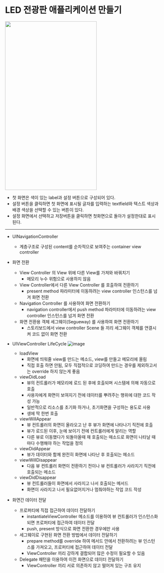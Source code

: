 LED 전광판 애플리케이션 만들기
===========
<img src="https://user-images.githubusercontent.com/55949986/170426933-006b2126-ac2c-42a2-ae93-4907af7cb8b5.gif" width="300" height="550"/>

* 첫 화면은 색이 있는 label과 설정 버튼으로 구성되어 있다.
* 설정 버튼을 클릭하면 첫 화면에 표시될 글자를 입력하는 textfield와 텍스트 색상과 배경 색상을 선택할 수 있는 버튼이 있다.
* 설정 화면에서 선택하고 저장버튼을 클릭하면 첫화면으로 돌아가 설정한대로 표시된다.
---------------------------------------

* UINavigationController
    * 계층구조로 구성된 content를 순차적으로 보여주는 container view controller

* 화면 전환
   *  View Controller 의 View 위에 다른 View를 가져와 바꿔치기 
      * 메모리 누수 위험으로 사용하지 않음  
   *  View Controller에서 다른 View Controller 를 호출하여 전환하기 
      * present method 파라미터에 이동하려는 view controller 인스턴스를 넘겨 화면 전환  
   *  Navigation Controller 를 사용하여 화면 전환하기
      *  navigation controller에서 push method 파라미터에 이동하려는 view controller 인스턴스를 넘겨 화면 전환  
   *  화면 전환용 객체 세그웨이(Segueway) 를 사용하여 화면 전환하기
      *  스토리보드에서 view controller Scene 들 끼리 세그웨이 객체를 연결시켜 코드 없이 화면 전환

* UIViewController LifeCycle
     ![image](https://user-images.githubusercontent.com/55949986/170435366-fbb03f43-d9b9-4c24-a166-3a2089b58432.png)
   *  loadView
      *  화면에 띄워줄 view를 만드는 메소드, view를 만들고 메모리에 올림 
      *  직접 호출 하면 안됨, 모두 직접적으로 코딩하여 만드는 경우를 제외하고서는 override 하지 않는게 좋음
   *  viewDidLoad 
      *  뷰의 컨트롤러가 메모리에 로드 된 후에 호출되며 시스템에 의해 자동으로 호출 
      *  사용자에게 화면이 보여지기 전에 데이터를 뿌려주는 행위에 대한 코드 작성 가능
      *  일반적으로 리소스를 초기화 하거나, 초기화면을 구성하는 용도로 사용
      *  생에 딱 한번 호출
   *  viewWillAppear
      *  뷰 컨트롤러의 화면이 올라오고 난 후 뷰가 화면에 나타나기 직전에 호출
      *  뷰가 로드된 이후, 눈에 보이기 전에 컨트롤러에게 알리는 역할
      *  다른 뷰로 이동했다가 되돌아올때 재 호출되는 매소드로 화면이 나타날 때 마다 수행해야 하는 작업을 정의
   *  viewDidAppear
      *  뷰가 데이터와 함께 완전히 화면에 나타난 후 호출되는 메소드
   *  viewWillDisappear
      *  다음 뷰 컨트롤러 화면이 전환하기 전이나 뷰 컨트롤러가 사라지기 직전에 호출되는 메소드
   *  viewDidDisappear
      *  뷰 컨트롤러들이 화면에서 사라지고 나서 호출되는 메서드
      *  화면이 사라지고 나서 필요없어지거나 멈춰야하는 작업 코드 작성
   
* 화면간 데이터 전달
   *  프로퍼티에 직접 접근하여 데이터 전달하기
      *  instantiateViewController 메소드를 이용하여 뷰 컨트롤러가 인스턴스화 되면 프로퍼티에 접근하여 데이터 전달
      *  push, present 방식으로 화면 전환한 경우에만 사용
   *  세그웨이로 구현된 화면 전환 방법에서 데이터 전달하기
      *  prepare method를 override 하여 메서드 안에서 전환하려는 뷰 인스턴스를 가져오고, 프로퍼티에 접근하여 데이터 전달
      *  ViewController 끼리 강하게 결합되어 많은 수정이 필요할 수 있음
   *  Delegate 패턴을 이용하여 이전 화면으로 데이터 전달하기 
      *  ViewController 끼리 서로 의존하지 않고 떨어져 있는 구조 유지
